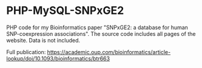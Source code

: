 # PHP-MySQL-SNPxGE2
PHP code for my Bioinformatics paper "SNPxGE2: a database for human SNP-coexpression associations". The source code includes all pages of the website. Data is not included. 

Full publication: https://academic.oup.com/bioinformatics/article-lookup/doi/10.1093/bioinformatics/btr663
